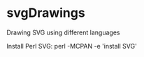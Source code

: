svgDrawings
===========

Drawing SVG using different languages

Install Perl SVG:
perl -MCPAN -e 'install SVG'

